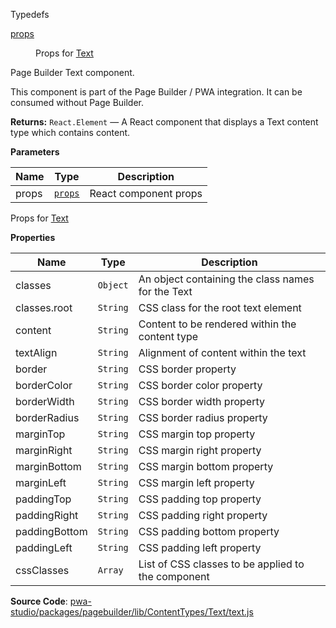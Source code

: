 
Typedefs

<dl>
<dt><a href="#props">props</a></dt>
<dd>

Props for [Text](#Text)

</dd>
</dl>

Page Builder Text component.

This component is part of the Page Builder / PWA integration. It can be consumed without Page Builder.

**Returns:**
`React.Element`
   — A React component that displays a Text content type which contains content.

**Parameters**

| Name | Type | Description |
| --- | --- | --- |
| props | [`props`](#props) | React component props |

Props for [Text](#Text)

**Properties**

| Name | Type | Description |
| --- | --- | --- |
| classes | `Object` | An object containing the class names for the Text |
| classes.root | `String` | CSS class for the root text element |
| content | `String` | Content to be rendered within the content type |
| textAlign | `String` | Alignment of content within the text |
| border | `String` | CSS border property |
| borderColor | `String` | CSS border color property |
| borderWidth | `String` | CSS border width property |
| borderRadius | `String` | CSS border radius property |
| marginTop | `String` | CSS margin top property |
| marginRight | `String` | CSS margin right property |
| marginBottom | `String` | CSS margin bottom property |
| marginLeft | `String` | CSS margin left property |
| paddingTop | `String` | CSS padding top property |
| paddingRight | `String` | CSS padding right property |
| paddingBottom | `String` | CSS padding bottom property |
| paddingLeft | `String` | CSS padding left property |
| cssClasses | `Array` | List of CSS classes to be applied to the component |

**Source Code**: [pwa-studio/packages/pagebuilder/lib/ContentTypes/Text/text.js](https://github.com/magento/pwa-studio/blob/develop/packages/pagebuilder/lib/ContentTypes/Text/text.js)
